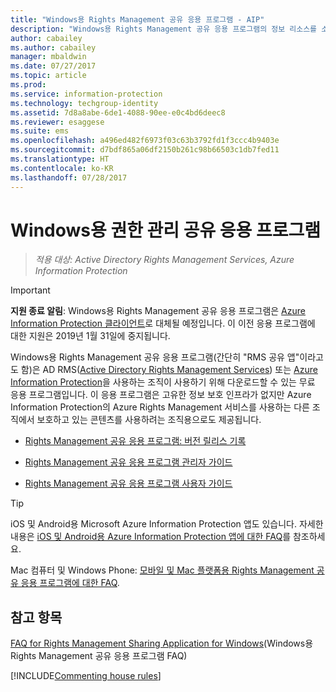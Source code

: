 ```yaml
---
title: "Windows용 Rights Management 공유 응용 프로그램 - AIP"
description: "Windows용 Rights Management 공유 응용 프로그램의 정보 리소스를 소개합니다. 이 응용 프로그램은 AD RMS(Active Directory Rights Management Services) 또는 Azure Information Protection을 사용하는 조직과 자체 정보 보호 인프라가 없지만, Azure Information Protection을 사용하는 다른 조직에서 보호한 콘텐츠를 사용하려는 조직에서 무료로 다운로드할 수 있습니다."
author: cabailey
ms.author: cabailey
manager: mbaldwin
ms.date: 07/27/2017
ms.topic: article
ms.prod: 
ms.service: information-protection
ms.technology: techgroup-identity
ms.assetid: 7d8a8abe-6de1-4088-90ee-e0c4bd6deec8
ms.reviewer: esaggese
ms.suite: ems
ms.openlocfilehash: a496ed482f6973f03c63b3792fd1f3ccc4b9403e
ms.sourcegitcommit: d7bdf865a06df2150b261c98b66503c1db7fed11
ms.translationtype: HT
ms.contentlocale: ko-KR
ms.lasthandoff: 07/28/2017
---
```

# <a name="rights-management-sharing-application-for-windows"></a>Windows용 권한 관리 공유 응용 프로그램

>*적용 대상: Active Directory Rights Management Services, Azure Information Protection*

> [!IMPORTANT]
> **지원 종료 알림**: Windows용 Rights Management 공유 응용 프로그램은 [Azure Information Protection 클라이언트](aip-client.md)로 대체될 예정입니다. 이 이전 응용 프로그램에 대한 지원은 2019년 1월 31일에 중지됩니다. 


Windows용 Rights Management 공유 응용 프로그램(간단히 "RMS 공유 앱"이라고도 함)은 AD RMS([Active Directory Rights Management Services](https://technet.microsoft.com/library/cc772403.aspx)) 또는 [Azure Information Protection](../understand-explore/what-is-information-protection.md)을 사용하는 조직이 사용하기 위해 다운로드할 수 있는 무료 응용 프로그램입니다. 이 응용 프로그램은 고유한 정보 보호 인프라가 없지만 Azure Information Protection의 Azure Rights Management 서비스를 사용하는 다른 조직에서 보호하고 있는 콘텐츠를 사용하려는 조직용으로도 제공됩니다.

-   [Rights Management 공유 응용 프로그램: 버전 릴리스 기록](sharing-app-version-release-history.md)

-   [Rights Management 공유 응용 프로그램 관리자 가이드](sharing-app-admin-guide.md)

-   [Rights Management 공유 응용 프로그램 사용자 가이드](sharing-app-user-guide.md)

> [!TIP]
> iOS 및 Android용 Microsoft Azure Information Protection 앱도 있습니다. 자세한 내용은 [iOS 및 Android용 Azure Information Protection 앱에 대한 FAQ](mobile-app-faq.md )를 참조하세요.
> 
> Mac 컴퓨터 및 Windows Phone: [모바일 및 Mac 플랫폼용 Rights Management 공유 응용 프로그램에 대한 FAQ](http://technet.microsoft.com/dn451248).

## <a name="see-also"></a>참고 항목
[FAQ for Rights Management Sharing Application for Windows](http://technet.microsoft.com/dn467883)(Windows용 Rights Management 공유 응용 프로그램 FAQ)

[!INCLUDE[Commenting house rules](../includes/houserules.md)]

